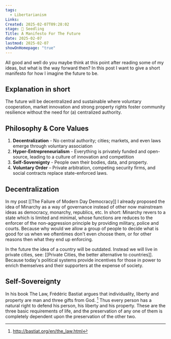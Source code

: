 ```yaml
---
tags:
  - Libertarianism
Links: 
Created: 2025-02-07T09:28:02
stage: 🌱 Seedling
Title: A Manifesto For The Future
date: 2025-02-07
lastmod: 2025-02-07
showOnHomepage: "true"
---
```

All good and well do you maybe think at this point after reading some of my ideas, but what is the way forward then? In this post I want to give a short manifesto for how I imagine the future to be.

## Explanation in short

The future will be decentralized and sustainable where voluntary cooperation, market innovation and strong property rights foster community resilience without the need for (a) centralized authority.

## Philosophy & Core Values 
1. **Decentralization** - No central authority; cities; markets, and even laws emerge through voluntary association
2. **Hyper-Entrepreneurialism** - Everything is privately funded and open-source, leading to a culture of innovation and competition
3. **Self-Sovereignty** - People own their bodies, data, and property.
4. **Voluntary Order** – Private arbitration, competing security firms, and social contracts replace state-enforced laws.

## Decentralization
In my post [[The Failure of Modern Day Democracy]] I already proposed the idea of Minarchy as a way of governance instead of other now mainstream ideas as democracy, monarchy, republics, etc. In short: Minarchy revers to a state which is limited and minimal, whose functions are reduces to the enforcer of the non-aggression principle by providing military, police and courts. Because why would we allow a group of people to decide what is good for us when we oftentimes don't even choose them, or for other reasons then what they end up enforcing. 

In the future the idea of a country will be outdated. Instead we will live in private cities, see: [[Private Cities, the better alternative to countries]]. Because today's political systems provide incentives for those in power to enrich themselves and their supporters at the expense of society.

## Self-Sovereignty

In his book The Law, Frédéric Bastiat argues that individuality, liberty and property are man and three gifts from God. [^1] Thus every person has a natural right to defend his person, his liberty and his property. These are the three basic requirements of life, and the preservation of any one of them is completely dependent upon the preservation of the other two.

[^1]: http://bastiat.org/en/the_law.html